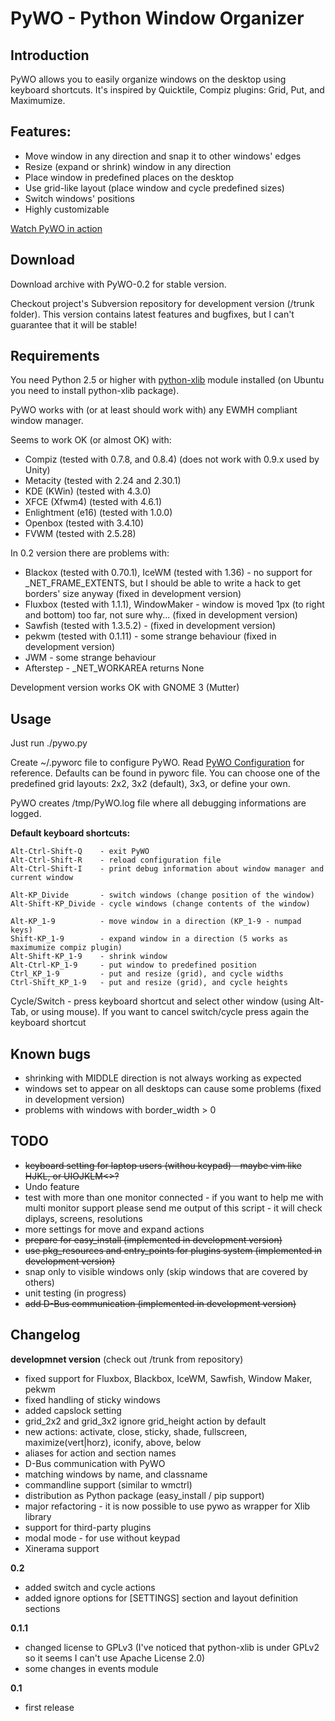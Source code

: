 PyWO - Python Window Organizer
===========
Introduction
------------
PyWO allows you to easily organize windows on the desktop using keyboard shortcuts. It's inspired by Quicktile, Compiz plugins: Grid, Put, and Maximumize.

Features:
-----------
* Move window in any direction and snap it to other windows' edges
* Resize (expand or shrink) window in any direction
* Place window in predefined places on the desktop
* Use grid-like layout (place window and cycle predefined sizes)
* Switch windows' positions
* Highly customizable

[Watch PyWO in action]( https://code.google.com/p/pywo/wiki/PywoInAction)

Download
-------------
Download archive with PyWO-0.2 for stable version.

Checkout project's Subversion repository for development version (/trunk folder). This version contains latest features and bugfixes, but I can't guarantee that it will be stable!

Requirements
------------
You need Python 2.5 or higher with [python-xlib](http://python-xlib.sourceforge.net/) module installed (on Ubuntu you need to install python-xlib package).

PyWO works with (or at least should work with) any EWMH compliant window manager.

Seems to work OK (or almost OK) with:

* Compiz (tested with 0.7.8, and 0.8.4) (does not work with 0.9.x used by Unity)
* Metacity (tested with 2.24 and 2.30.1)
* KDE (KWin) (tested with 4.3.0)
* XFCE (Xfwm4) (tested with 4.6.1)
* Enlightment (e16) (tested with 1.0.0)
* Openbox (tested with 3.4.10)
* FVWM (tested with 2.5.28)

In 0.2 version there are problems with:

* Blackox (tested with 0.70.1), IceWM (tested with 1.36) - no support for _NET_FRAME_EXTENTS, but I should be able to write a hack to get borders' size anyway (fixed in development version)
* Fluxbox (tested with 1.1.1), WindowMaker - window is moved 1px (to right and bottom) too far, not sure why... (fixed in development version)
* Sawfish (tested with 1.3.5.2) - (fixed in development version)
* pekwm (tested with 0.1.11) - some strange behaviour (fixed in development version)
* JWM - some strange behaviour
* Afterstep - _NET_WORKAREA returns None

Development version works OK with GNOME 3 (Mutter)

Usage
----------
Just run ./pywo.py

Create ~/.pyworc file to configure PyWO. Read [PyWO Configuration](https://code.google.com/p/pywo/wiki/PywoConfiguration) for reference. Defaults can be found in pyworc file. You can choose one of the predefined grid layouts: 2x2, 3x2 (default), 3x3, or define your own.

PyWO creates /tmp/PyWO.log file where all debugging informations are logged.

**Default keyboard shortcuts:**

```
Alt-Ctrl-Shift-Q    - exit PyWO
Alt-Ctrl-Shift-R    - reload configuration file
Alt-Ctrl-Shift-I    - print debug information about window manager and current window

Alt-KP_Divide       - switch windows (change position of the window)
Alt-Shift-KP_Divide - cycle windows (change contents of the window)

Alt-KP_1-9          - move window in a direction (KP_1-9 - numpad keys)
Shift-KP_1-9        - expand window in a direction (5 works as maximumize compiz plugin)
Alt-Shift-KP_1-9    - shrink window
Alt-Ctrl-KP_1-9     - put window to predefined position
Ctrl_KP_1-9         - put and resize (grid), and cycle widths
Ctrl-Shift_KP_1-9   - put and resize (grid), and cycle heights
```
Cycle/Switch - press keyboard shortcut and select other window (using Alt-Tab, or using mouse). If you want to cancel switch/cycle press again the keyboard shortcut

Known bugs
-----------
* shrinking with MIDDLE direction is not always working as expected
* windows set to appear on all desktops can cause some problems (fixed in development version)
* problems with windows with border_width > 0

TODO
----------
* ~~keyboard setting for laptop users (withou keypad) - maybe vim like HJKL, or UIOJKLM<>?~~
* Undo feature
* test with more than one monitor connected - if you want to help me with multi monitor support please send me output of this script - it will check diplays, screens, resolutions
* more settings for move and expand actions
* ~~prepare for easy_install (implemented in development version)~~
* ~~use pkg_resources and entry_points for plugins system (implemented in development version)~~
* snap only to visible windows only (skip windows that are covered by others)
* unit testing (in progress)
* ~~add D-Bus communication (implemented in development version)~~

Changelog
-------------
**developmnet version** (check out /trunk from repository)

* fixed support for Fluxbox, Blackbox, IceWM, Sawfish, Window Maker, pekwm
* fixed handling of sticky windows
* added capslock setting
* grid_2x2 and grid_3x2 ignore grid_height action by default
* new actions: activate, close, sticky, shade, fullscreen, maximize(vert|horz), iconify, above, below
* aliases for action and section names
* D-Bus communication with PyWO
* matching windows by name, and classname
* commandline support (similar to wmctrl)
* distribution as Python package (easy_install / pip support)
* major refactoring - it is now possible to use pywo as wrapper for Xlib library
* support for third-party plugins
* modal mode - for use without keypad
* Xinerama support

**0.2**

* added switch and cycle actions
* added ignore options for [SETTINGS] section and layout definition sections

**0.1.1**

* changed license to GPLv3 (I've noticed that python-xlib is under GPLv2 so it seems I can't use Apache License 2.0)
* some changes in events module

**0.1**

* first release
